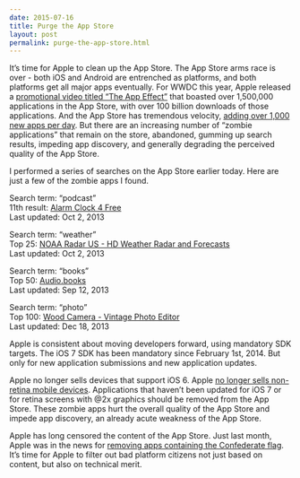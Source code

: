 ```yaml
---
date: 2015-07-16
title: Purge the App Store
layout: post
permalink: purge-the-app-store.html
---
```

It’s time for Apple to clean up the App Store. The App Store arms race is over - both iOS and Android are entrenched as platforms, and both platforms get all major apps eventually. For WWDC this year, Apple released a [promotional video titled “The App Effect”](https://www.youtube.com/watch?v=fSiDIaab2nY) that boasted over 1,500,000 applications in the App Store, with over 100 billion downloads of those applications. And the App Store has tremendous velocity, [adding over 1,000 new apps per day](http://www.ibtimes.co.uk/apple-app-store-growing-by-over-1000-apps-per-day-1504801). But there are an increasing number of “zombie applications” that remain on the store, abandoned, gumming up search results, impeding app discovery, and generally degrading the perceived quality of the App Store.

I performed a series of searches on the App Store earlier today. Here are just a few of the zombie apps I found.

Search term: “podcast”  
11th result: [Alarm Clock 4 Free](https://itunes.apple.com/us/app/alarm-clock-4-free/id406141511?mt=8)  
Last updated: Oct 2, 2013

Search term: “weather”  
Top 25: [NOAA Radar US - HD Weather Radar and Forecasts](https://itunes.apple.com/us/app/noaa-radar-us-hd-weather-radar/id415411639?mt=8)  
Last updated: Oct 2, 2013

Search term: “books”  
Top 50: [Audio.books](https://itunes.apple.com/us/app/audio.books/id550028842?mt=8)  
Last updated: Sep 12, 2013

Search term: “photo”  
Top 100: [Wood Camera - Vintage Photo Editor](https://itunes.apple.com/us/app/wood-camera-vintage-photo/id495353236?mt=8)  
Last updated: Dec 18, 2013

Apple is consistent about moving developers forward, using mandatory SDK targets. The iOS 7 SDK has been mandatory since February 1st, 2014. But only for new application submissions and new application updates.

Apple no longer sells devices that support iOS 6. Apple [no longer sells non-retina mobile devices](http://www.theverge.com/2015/6/19/8812257/ipad-mini-original-discontinued-ios-now-all-retina). Applications that haven’t been updated for iOS 7 or for retina screens with @2x graphics should be removed from the App Store. These zombie apps hurt the overall quality of the App Store and impede app discovery, an already acute weakness of the App Store.

Apple has long censored the content of the App Store. Just last month, Apple was in the news for [removing apps containing the Confederate flag](http://www.theverge.com/2015/6/25/8845909/apple-app-store-games-confederate-flag). It’s time for Apple to filter out bad platform citizens not just based on content, but also on technical merit.
